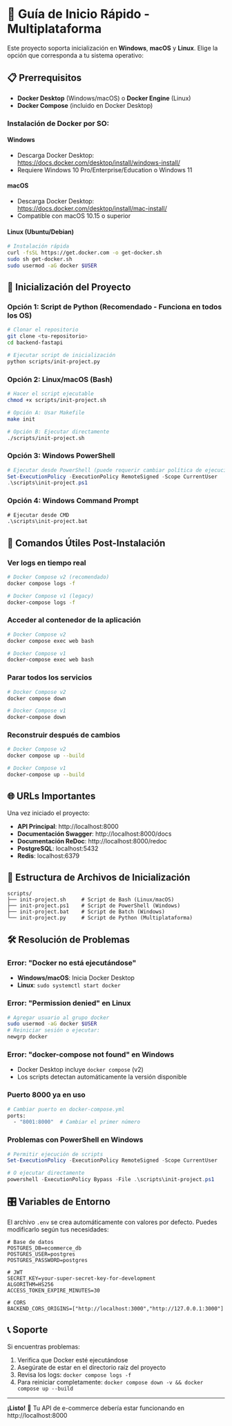 # 🚀 Guía de Inicio Rápido - Multiplataforma

Este proyecto soporta inicialización en **Windows**, **macOS** y **Linux**. Elige la opción que corresponda a tu sistema operativo:

## 📋 Prerrequisitos

- **Docker Desktop** (Windows/macOS) o **Docker Engine** (Linux)
- **Docker Compose** (incluido en Docker Desktop)

### Instalación de Docker por SO:

#### Windows
- Descarga Docker Desktop: https://docs.docker.com/desktop/install/windows-install/
- Requiere Windows 10 Pro/Enterprise/Education o Windows 11

#### macOS
- Descarga Docker Desktop: https://docs.docker.com/desktop/install/mac-install/
- Compatible con macOS 10.15 o superior

#### Linux (Ubuntu/Debian)
```bash
# Instalación rápida
curl -fsSL https://get.docker.com -o get-docker.sh
sudo sh get-docker.sh
sudo usermod -aG docker $USER
```

## 🎯 Inicialización del Proyecto

### Opción 1: Script de Python (Recomendado - Funciona en todos los OS)
```bash
# Clonar el repositorio
git clone <tu-repositorio>
cd backend-fastapi

# Ejecutar script de inicialización
python scripts/init-project.py
```

### Opción 2: Linux/macOS (Bash)
```bash
# Hacer el script ejecutable
chmod +x scripts/init-project.sh

# Opción A: Usar Makefile
make init

# Opción B: Ejecutar directamente
./scripts/init-project.sh
```

### Opción 3: Windows PowerShell
```powershell
# Ejecutar desde PowerShell (puede requerir cambiar política de ejecución)
Set-ExecutionPolicy -ExecutionPolicy RemoteSigned -Scope CurrentUser
.\scripts\init-project.ps1
```

### Opción 4: Windows Command Prompt
```cmd
# Ejecutar desde CMD
.\scripts\init-project.bat
```

## 🔧 Comandos Útiles Post-Instalación

### Ver logs en tiempo real
```bash
# Docker Compose v2 (recomendado)
docker compose logs -f

# Docker Compose v1 (legacy)
docker-compose logs -f
```

### Acceder al contenedor de la aplicación
```bash
# Docker Compose v2
docker compose exec web bash

# Docker Compose v1
docker-compose exec web bash
```

### Parar todos los servicios
```bash
# Docker Compose v2
docker compose down

# Docker Compose v1
docker-compose down
```

### Reconstruir después de cambios
```bash
# Docker Compose v2
docker compose up --build

# Docker Compose v1
docker-compose up --build
```

## 🌐 URLs Importantes

Una vez iniciado el proyecto:

- **API Principal**: http://localhost:8000
- **Documentación Swagger**: http://localhost:8000/docs
- **Documentación ReDoc**: http://localhost:8000/redoc
- **PostgreSQL**: localhost:5432
- **Redis**: localhost:6379

## 📁 Estructura de Archivos de Inicialización

```
scripts/
├── init-project.sh     # Script de Bash (Linux/macOS)
├── init-project.ps1    # Script de PowerShell (Windows)
├── init-project.bat    # Script de Batch (Windows)
└── init-project.py     # Script de Python (Multiplataforma)
```

## 🛠️ Resolución de Problemas

### Error: "Docker no está ejecutándose"
- **Windows/macOS**: Inicia Docker Desktop
- **Linux**: `sudo systemctl start docker`

### Error: "Permission denied" en Linux
```bash
# Agregar usuario al grupo docker
sudo usermod -aG docker $USER
# Reiniciar sesión o ejecutar:
newgrp docker
```

### Error: "docker-compose not found" en Windows
- Docker Desktop incluye `docker compose` (v2)
- Los scripts detectan automáticamente la versión disponible

### Puerto 8000 ya en uso
```bash
# Cambiar puerto en docker-compose.yml
ports:
  - "8001:8000"  # Cambiar el primer número
```

### Problemas con PowerShell en Windows
```powershell
# Permitir ejecución de scripts
Set-ExecutionPolicy -ExecutionPolicy RemoteSigned -Scope CurrentUser

# O ejecutar directamente
powershell -ExecutionPolicy Bypass -File .\scripts\init-project.ps1
```

## 🎛️ Variables de Entorno

El archivo `.env` se crea automáticamente con valores por defecto. Puedes modificarlo según tus necesidades:

```env
# Base de datos
POSTGRES_DB=ecommerce_db
POSTGRES_USER=postgres
POSTGRES_PASSWORD=postgres

# JWT
SECRET_KEY=your-super-secret-key-for-development
ALGORITHM=HS256
ACCESS_TOKEN_EXPIRE_MINUTES=30

# CORS
BACKEND_CORS_ORIGINS=["http://localhost:3000","http://127.0.0.1:3000"]
```

## 📞 Soporte

Si encuentras problemas:

1. Verifica que Docker esté ejecutándose
2. Asegúrate de estar en el directorio raíz del proyecto
3. Revisa los logs: `docker compose logs -f`
4. Para reiniciar completamente: `docker compose down -v && docker compose up --build`

---

**¡Listo!** 🎉 Tu API de e-commerce debería estar funcionando en http://localhost:8000
